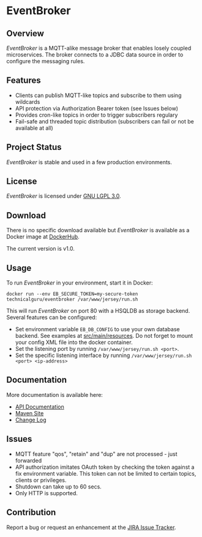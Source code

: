 # EventBroker

## Overview
_EventBroker_ is a MQTT-alike message broker that enables losely coupled microservices. The broker connects to a JDBC data source in order to configure the messaging rules.

## Features
* Clients can publish MQTT-like topics and subscribe to them using wildcards
* API protection via Authorization Bearer token (see Issues below)
* Provides cron-like topics in order to trigger subscribers regulary
* Fail-safe and threaded topic distribution (subscribers can fail or not be available at all)

## Project Status
_EventBroker_ is stable and used in a few production environments.

## License
_EventBroker_ is licensed under [GNU LGPL 3.0](LICENSE.md).

## Download
There is no specific download available but _EventBroker_ is available as a Docker image at [DockerHub](https://hub.docker.com/r/technicalguru/eventbroker).

The current version is v1.0.

## Usage
To run _EventBroker_ in your environment, start it in Docker:

```
docker run --env EB_SECURE_TOKEN=my-secure-token technicalguru/eventbroker /var/www/jersey/run.sh 
```

This will run _EventBroker_ on port 80 with a HSQLDB as storage backend. Several features can be configured:

* Set environment variable `EB_DB_CONFIG` to use your own database backend. See examples at [src/main/resources](src/main/resources). Do not forget to mount your config XML file into the docker container.
* Set the listening port by running `/var/www/jersey/run.sh <port>`. 
* Set the specific listening interface by running `/var/www/jersey/run.sh <port> <ip-address>`

## Documentation

More documentation is available here:
* [API Documentation](https://download.ralph-schuster.eu/eu.ralph-schuster.eventbroker/1.0.0/apidocs)
* [Maven Site](https://download.ralph-schuster.eu/eu.ralph-schuster.eventbroker/1.0.0/)
* [Change Log](CHANGES.md)

## Issues
* MQTT feature "qos", "retain" and "dup" are not processed - just forwarded
* API authorization imitates OAuth token by checking the token against a fix environment variable. This token can not be limited to certain topics, clients or privileges.
* Shutdown can take up to 60 secs.
* Only HTTP is supported.

## Contribution
Report a bug or request an enhancement at the [JIRA Issue Tracker](https://jira.ralph-schuster.eu/projects/EB/summary).
